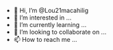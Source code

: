 - 👋 Hi, I’m @Lou21macahilig
- 👀 I’m interested in ...
- 🌱 I’m currently learning ...
- 💞️ I’m looking to collaborate on ...
- 📫 How to reach me ...

<!---
Lou21macahilig/Lou21macahilig is a ✨ special ✨ repository because its `README.md` (this file) appears on your GitHub profile.
You can click the Preview link to take a look at your changes.
--->
